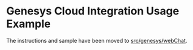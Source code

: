 # Genesys Cloud Integration Usage Example

The instructions and sample have been moved to [src/genesys/webChat](../../genesys/webChat).